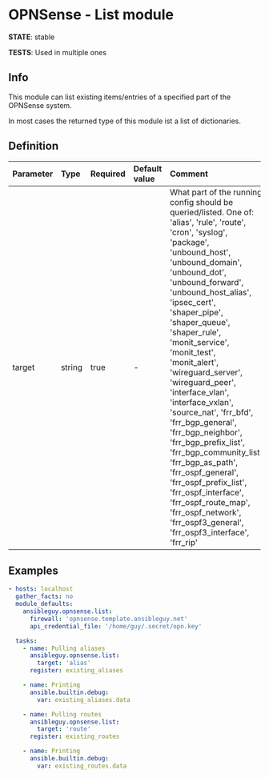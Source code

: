 # OPNSense - List module

**STATE**: stable

**TESTS**: Used in multiple ones

## Info

This module can list existing items/entries of a specified part of the OPNSense system.

In most cases the returned type of this module ist a list of dictionaries.

## Definition

| Parameter | Type   | Required | Default value | Comment                                                                                                                                                                                                                                                                                                                                                                                                                                                                                                                                                                                                                                                                                              |
|:----------|:-------|:---------|:--------------|:-----------------------------------------------------------------------------------------------------------------------------------------------------------------------------------------------------------------------------------------------------------------------------------------------------------------------------------------------------------------------------------------------------------------------------------------------------------------------------------------------------------------------------------------------------------------------------------------------------------------------------------------------------------------------------------------------------|
| target      | string | true     | -             | What part of the running config should be queried/listed. One of: 'alias', 'rule', 'route', 'cron', 'syslog', 'package', 'unbound_host', 'unbound_domain', 'unbound_dot', 'unbound_forward', 'unbound_host_alias', 'ipsec_cert', 'shaper_pipe', 'shaper_queue', 'shaper_rule', 'monit_service', 'monit_test', 'monit_alert', 'wireguard_server', 'wireguard_peer', 'interface_vlan', 'interface_vxlan', 'source_nat', 'frr_bfd', 'frr_bgp_general', 'frr_bgp_neighbor', 'frr_bgp_prefix_list', 'frr_bgp_community_list', 'frr_bgp_as_path', 'frr_ospf_general', 'frr_ospf_prefix_list', 'frr_ospf_interface', 'frr_ospf_route_map', 'frr_ospf_network', 'frr_ospf3_general', 'frr_ospf3_interface', 'frr_rip' |

## Examples

```yaml
- hosts: localhost
  gather_facts: no
  module_defaults:
    ansibleguy.opnsense.list:
      firewall: 'opnsense.template.ansibleguy.net'
      api_credential_file: '/home/guy/.secret/opn.key'

  tasks:
    - name: Pulling aliases
      ansibleguy.opnsense.list:
        target: 'alias'
      register: existing_aliases

    - name: Printing
      ansible.builtin.debug:
        var: existing_aliases.data

    - name: Pulling routes
      ansibleguy.opnsense.list:
        target: 'route'
      register: existing_routes

    - name: Printing
      ansible.builtin.debug:
        var: existing_routes.data
```
